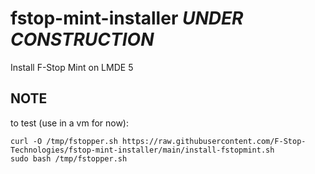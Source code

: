 # fstop-mint-installer *UNDER CONSTRUCTION*
Install F-Stop Mint on LMDE 5

## NOTE
to test (use in a vm for now):
```
curl -O /tmp/fstopper.sh https://raw.githubusercontent.com/F-Stop-Technologies/fstop-mint-installer/main/install-fstopmint.sh
sudo bash /tmp/fstopper.sh
```

